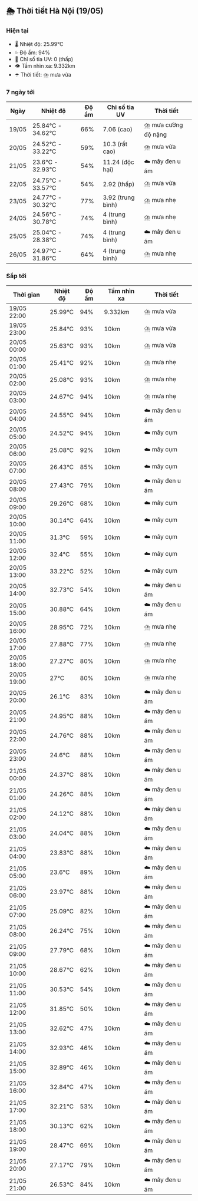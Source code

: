 ## 🌦️ Thời tiết Hà Nội (19/05)

### Hiện tại

- 🌡️ Nhiệt độ: 25.99℃
- 💦 Độ ẩm: 94%
- 🌟 Chỉ số tia UV: 0 (thấp)
- 👁️ Tầm nhìn xa: 9.332km
- ☂️ Thời tiết: ⛈️ mưa vừa

### 7 ngày tới

| Ngày | Nhiệt độ | Độ ẩm | Chỉ số tia UV | Thời tiết |
| --- | --- | --- | --- | --- |
| 19/05 | 25.84℃ - 34.62℃ | 66% | 7.06 (cao) | ⛈️ mưa cường độ nặng |
| 20/05 | 24.52℃ - 33.22℃ | 59% | 10.3 (rất cao) | ⛈️ mưa vừa |
| 21/05 | 23.6℃ - 32.93℃ | 54% | 11.24 (độc hại) | ☁️ mây đen u ám |
| 22/05 | 24.75℃ - 33.57℃ | 54% | 2.92 (thấp) | ⛈️ mưa vừa |
| 23/05 | 24.77℃ - 30.32℃ | 77% | 3.92 (trung bình) | ⛈️ mưa nhẹ |
| 24/05 | 24.56℃ - 30.78℃ | 74% | 4 (trung bình) | ⛈️ mưa nhẹ |
| 25/05 | 25.04℃ - 28.38℃ | 74% | 4 (trung bình) | ☁️ mây đen u ám |
| 26/05 | 24.97℃ - 31.86℃ | 64% | 4 (trung bình) | ⛈️ mưa nhẹ |

### Sắp tới

| Thời gian | Nhiệt độ | Độ ẩm | Tầm nhìn xa | Thời tiết |
| --- | --- | --- | --- | --- |
| 19/05 22:00 | 25.99℃ | 94% | 9.332km | ⛈️ mưa vừa |
| 19/05 23:00 | 25.84℃ | 93% | 10km | ⛈️ mưa vừa |
| 20/05 00:00 | 25.63℃ | 93% | 10km | ⛈️ mưa vừa |
| 20/05 01:00 | 25.41℃ | 92% | 10km | ⛈️ mưa nhẹ |
| 20/05 02:00 | 25.08℃ | 93% | 10km | ⛈️ mưa nhẹ |
| 20/05 03:00 | 24.67℃ | 94% | 10km | ⛈️ mưa nhẹ |
| 20/05 04:00 | 24.55℃ | 94% | 10km | ☁️ mây đen u ám |
| 20/05 05:00 | 24.52℃ | 94% | 10km | ☁️ mây cụm |
| 20/05 06:00 | 25.08℃ | 92% | 10km | ☁️ mây cụm |
| 20/05 07:00 | 26.43℃ | 85% | 10km | ☁️ mây cụm |
| 20/05 08:00 | 27.43℃ | 79% | 10km | ☁️ mây đen u ám |
| 20/05 09:00 | 29.26℃ | 68% | 10km | ☁️ mây cụm |
| 20/05 10:00 | 30.14℃ | 64% | 10km | ☁️ mây cụm |
| 20/05 11:00 | 31.3℃ | 59% | 10km | ☁️ mây cụm |
| 20/05 12:00 | 32.4℃ | 55% | 10km | ☁️ mây cụm |
| 20/05 13:00 | 33.22℃ | 52% | 10km | ☁️ mây cụm |
| 20/05 14:00 | 32.73℃ | 54% | 10km | ☁️ mây đen u ám |
| 20/05 15:00 | 30.88℃ | 64% | 10km | ☁️ mây đen u ám |
| 20/05 16:00 | 28.95℃ | 72% | 10km | ⛈️ mưa nhẹ |
| 20/05 17:00 | 27.88℃ | 77% | 10km | ⛈️ mưa nhẹ |
| 20/05 18:00 | 27.27℃ | 80% | 10km | ⛈️ mưa nhẹ |
| 20/05 19:00 | 27℃ | 80% | 10km | ⛈️ mưa nhẹ |
| 20/05 20:00 | 26.1℃ | 83% | 10km | ☁️ mây đen u ám |
| 20/05 21:00 | 24.95℃ | 88% | 10km | ☁️ mây đen u ám |
| 20/05 22:00 | 24.76℃ | 88% | 10km | ☁️ mây đen u ám |
| 20/05 23:00 | 24.6℃ | 88% | 10km | ☁️ mây đen u ám |
| 21/05 00:00 | 24.37℃ | 88% | 10km | ☁️ mây đen u ám |
| 21/05 01:00 | 24.26℃ | 88% | 10km | ☁️ mây đen u ám |
| 21/05 02:00 | 24.12℃ | 88% | 10km | ☁️ mây đen u ám |
| 21/05 03:00 | 24.04℃ | 88% | 10km | ☁️ mây đen u ám |
| 21/05 04:00 | 23.83℃ | 88% | 10km | ☁️ mây đen u ám |
| 21/05 05:00 | 23.6℃ | 89% | 10km | ☁️ mây đen u ám |
| 21/05 06:00 | 23.97℃ | 88% | 10km | ☁️ mây đen u ám |
| 21/05 07:00 | 25.09℃ | 82% | 10km | ☁️ mây đen u ám |
| 21/05 08:00 | 26.24℃ | 75% | 10km | ☁️ mây đen u ám |
| 21/05 09:00 | 27.79℃ | 68% | 10km | ☁️ mây đen u ám |
| 21/05 10:00 | 28.67℃ | 62% | 10km | ☁️ mây đen u ám |
| 21/05 11:00 | 30.53℃ | 54% | 10km | ☁️ mây đen u ám |
| 21/05 12:00 | 31.85℃ | 50% | 10km | ☁️ mây đen u ám |
| 21/05 13:00 | 32.62℃ | 47% | 10km | ☁️ mây đen u ám |
| 21/05 14:00 | 32.93℃ | 46% | 10km | ☁️ mây đen u ám |
| 21/05 15:00 | 32.89℃ | 46% | 10km | ☁️ mây đen u ám |
| 21/05 16:00 | 32.84℃ | 47% | 10km | ☁️ mây đen u ám |
| 21/05 17:00 | 32.21℃ | 53% | 10km | ☁️ mây đen u ám |
| 21/05 18:00 | 30.13℃ | 62% | 10km | ☁️ mây đen u ám |
| 21/05 19:00 | 28.47℃ | 69% | 10km | ☁️ mây đen u ám |
| 21/05 20:00 | 27.17℃ | 79% | 10km | ☁️ mây đen u ám |
| 21/05 21:00 | 26.53℃ | 84% | 10km | ☁️ mây đen u ám |
